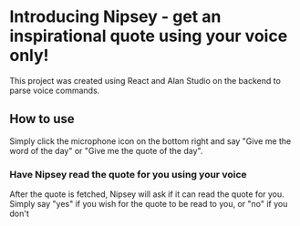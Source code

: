 # Introducing Nipsey - get an inspirational quote using your voice only!

This project was created using React and Alan Studio on the backend to parse voice commands.

## How to use

Simply click the microphone icon on the bottom right and say "Give me the word of the day" or "Give me the quote of the day".

### Have Nipsey read the quote for you using your voice

After the quote is fetched, Nipsey will ask if it can read the quote for you. Simply say "yes" if you wish for the quote to be read to you, or "no" if you don't

